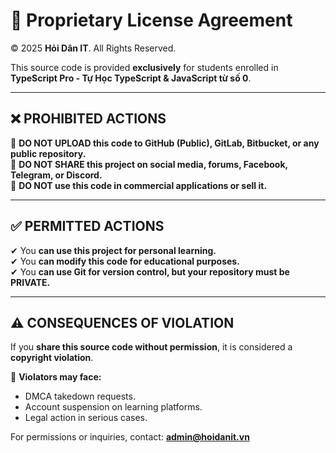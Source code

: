 # 🚨 Proprietary License Agreement

© 2025 **Hỏi Dân IT**. All Rights Reserved.  

This source code is provided **exclusively** for students enrolled in **TypeScript Pro - Tự Học TypeScript & JavaScript từ số 0**.  

---

## ❌ PROHIBITED ACTIONS  
🚫 **DO NOT UPLOAD this code to GitHub (Public), GitLab, Bitbucket, or any public repository.**  
🚫 **DO NOT SHARE this project on social media, forums, Facebook, Telegram, or Discord.**  
🚫 **DO NOT use this code in commercial applications or sell it.**  

---

## ✅ PERMITTED ACTIONS  
✔ You **can use this project for personal learning.**  
✔ You **can modify this code for educational purposes.**  
✔ You **can use Git for version control, but your repository must be PRIVATE.**  

---

## ⚠️ CONSEQUENCES OF VIOLATION  
If you **share this source code without permission**, it is considered a **copyright violation**.  

📢 **Violators may face:**  
- DMCA takedown requests.  
- Account suspension on learning platforms.  
- Legal action in serious cases.  

For permissions or inquiries, contact: **admin@hoidanit.vn**  
